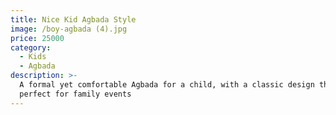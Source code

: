 ```yaml
---
title: Nice Kid Agbada Style
image: /boy-agbada (4).jpg
price: 25000
category:
  - Kids
  - Agbada
description: >-
  A formal yet comfortable Agbada for a child, with a classic design that is
  perfect for family events
---
```


